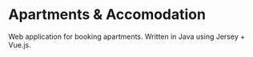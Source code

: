 # Apartments & Accomodation

Web application for booking apartments. Written in Java using Jersey + Vue.js.
